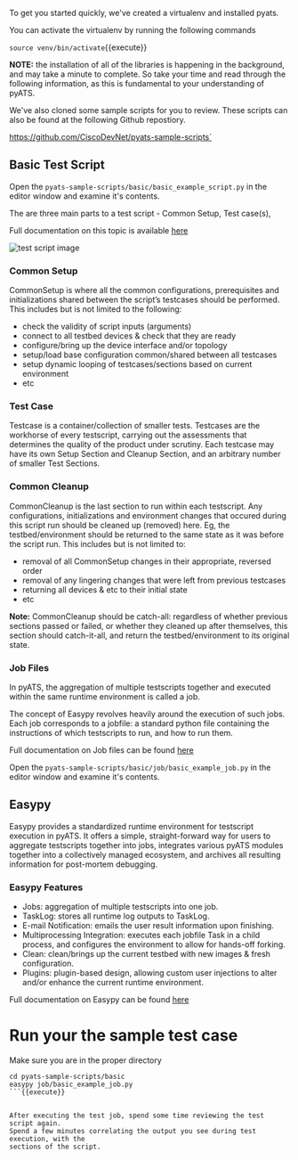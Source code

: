 
To get you started quickly, we've created a virtualenv and installed pyats.  


You can activate the virtualenv by running the following commands

`source venv/bin/activate`{{execute}}

**NOTE:** the installation of all of the libraries is happening in the background, and may take a minute to complete.  So take your time and
read through the following information, as this is fundamental to your understanding of pyATS.  


We've also cloned some sample scripts for you to review. These scripts can also
be found at the following Github repostiory.

https://github.com/CiscoDevNet/pyats-sample-scripts`


## Basic Test Script

Open the `pyats-sample-scripts/basic/basic_example_script.py` in the editor window
and examine it's contents.

The are three main parts to a test script - Common Setup, Test case(s),

Full documentation on this topic is available [here](https://pubhub.devnetcloud.com/media/pyats/docs/aetest/structure.html)

![test script image](https://pubhub.devnetcloud.com/media/pyats/docs/_images/script_structure.png)


### Common Setup

CommonSetup is where all the common configurations, prerequisites and initializations
shared between the script’s testcases should be performed.
This includes but is not limited to the following:

* check the validity of script inputs (arguments)
* connect to all testbed devices & check that they are ready
* configure/bring up the device interface and/or topology
* setup/load base configuration common/shared between all testcases
* setup dynamic looping of testcases/sections based on current environment
* etc

### Test Case

Testcase is a container/collection of smaller tests. Testcases are the workhorse of every testscript,
carrying out the assessments that determines the quality of the product under scrutiny.
Each testcase may have its own Setup Section and Cleanup Section, and an arbitrary number of
smaller Test Sections.


### Common Cleanup

CommonCleanup is the last section to run within each testscript. Any configurations,
initializations and environment changes that occured during this script run should be cleaned
up (removed) here. Eg, the testbed/environment should be returned to the same state as
it was before the script run. This includes but is not limited to:

* removal of all CommonSetup changes in their appropriate, reversed order
* removal of any lingering changes that were left from previous testcases
* returning all devices & etc to their initial state
* etc

**Note:** CommonCleanup should be catch-all: regardless of whether previous sections passed or failed,
 or whether they cleaned up after themselves, this section should catch-it-all,
 and return the testbed/environment to its original state.


### Job Files

In pyATS, the aggregation of multiple testscripts together and executed within
the same runtime environment is called a job.

The concept of Easypy revolves heavily around the execution of such jobs.
Each job corresponds to a jobfile: a standard python file containing the
instructions of which testscripts to run, and how to run them.

Full documentation on Job files can be found [here](https://pubhub.devnetcloud.com/media/pyats/docs/easypy/jobfile.html)

Open the `pyats-sample-scripts/basic/job/basic_example_job.py` in the editor window
and examine it's contents.


## Easypy

Easypy provides a standardized runtime environment for testscript execution in pyATS. It offers a simple, straight-forward way for users to aggregate testscripts together into jobs, integrates various pyATS modules together into a collectively managed ecosystem, and archives all resulting information for post-mortem debugging.

### Easypy Features

* Jobs: aggregation of multiple testscripts into one job.
* TaskLog: stores all runtime log outputs to TaskLog.
* E-mail Notification: emails the user result information upon finishing.
* Multiprocessing Integration: executes each jobfile Task in a child process, and configures the environment to allow for hands-off forking.
* Clean: clean/brings up the current testbed with new images & fresh configuration.
* Plugins: plugin-based design, allowing custom user injections to alter and/or enhance the current runtime environment.

Full documentation on Easypy can be found [here](https://pubhub.devnetcloud.com/media/pyats/docs/easypy/index.html)

# Run your the sample test case


Make sure you are in the proper directory

```
cd pyats-sample-scripts/basic
easypy job/basic_example_job.py
```{{execute}}


After executing the test job, spend some time reviewing the test script again.  
Spend a few minutes correlating the output you see during test execution, with the
sections of the script.

